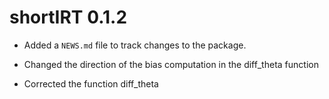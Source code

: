 # shortIRT 0.1.2

* Added a `NEWS.md` file to track changes to the package.

* Changed the direction of the bias computation in the diff_theta function

* Corrected the function diff_theta
